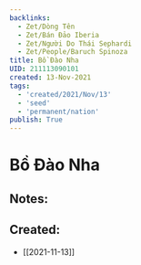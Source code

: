 ```yaml
---
backlinks:
  - Zet/Dòng Tên
  - Zet/Bán Đảo Iberia
  - Zet/Người Do Thái Sephardi
  - Zet/People/Baruch Spinoza
title: Bồ Đào Nha
UID: 211113090101
created: 13-Nov-2021
tags:
  - 'created/2021/Nov/13'
  - 'seed'
  - 'permanent/nation'
publish: True
---
```

# Bồ Đào Nha

## Notes:

## Created:
- [[2021-11-13]]
